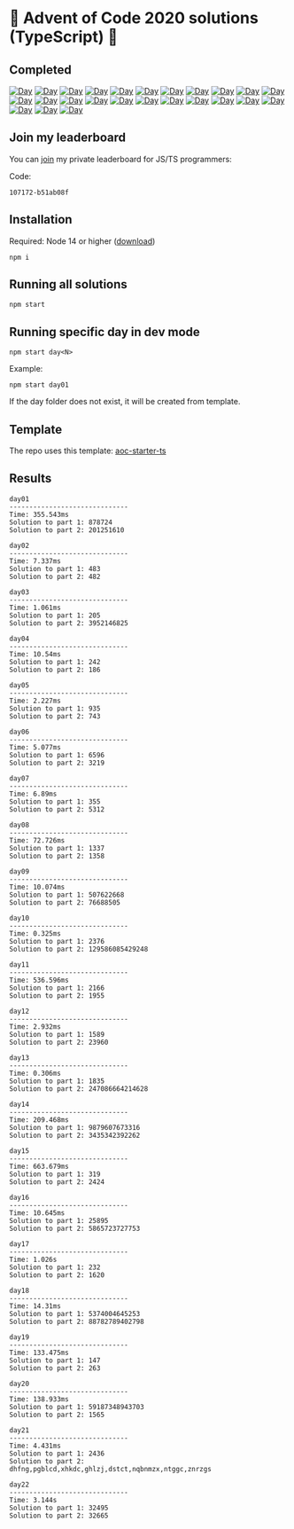 # 🎄 Advent of Code 2020 solutions (TypeScript) 🎄

## Completed

[![Day](https://badgen.net/badge/01/%E2%98%85%E2%98%85/blue)](src/day01)
[![Day](https://badgen.net/badge/02/%E2%98%85%E2%98%85/blue)](src/day02)
[![Day](https://badgen.net/badge/03/%E2%98%85%E2%98%85/blue)](src/day03)
[![Day](https://badgen.net/badge/04/%E2%98%85%E2%98%85/blue)](src/day04)
[![Day](https://badgen.net/badge/05/%E2%98%85%E2%98%85/blue)](src/day05)
[![Day](https://badgen.net/badge/06/%E2%98%85%E2%98%85/blue)](src/day06)
[![Day](https://badgen.net/badge/07/%E2%98%85%E2%98%85/blue)](src/day07)
[![Day](https://badgen.net/badge/08/%E2%98%85%E2%98%85/blue)](src/day08)
[![Day](https://badgen.net/badge/09/%E2%98%85%E2%98%85/blue)](src/day09)
[![Day](https://badgen.net/badge/10/%E2%98%85%E2%98%85/blue)](src/day10)
[![Day](https://badgen.net/badge/11/%E2%98%85%E2%98%85/blue)](src/day11)
[![Day](https://badgen.net/badge/12/%E2%98%85%E2%98%85/blue)](src/day12)
[![Day](https://badgen.net/badge/13/%E2%98%85%E2%98%85/blue)](src/day13)
[![Day](https://badgen.net/badge/14/%E2%98%85%E2%98%85/blue)](src/day14)
[![Day](https://badgen.net/badge/15/%E2%98%85%E2%98%85/blue)](src/day15)
[![Day](https://badgen.net/badge/16/%E2%98%85%E2%98%85/blue)](src/day16)
[![Day](https://badgen.net/badge/17/%E2%98%85%E2%98%85/blue)](src/day17)
[![Day](https://badgen.net/badge/18/%E2%98%85%E2%98%85/blue)](src/day18)
[![Day](https://badgen.net/badge/19/%E2%98%85%E2%98%85/blue)](src/day19)
[![Day](https://badgen.net/badge/20/%E2%98%85%E2%98%85/blue)](src/day20)
[![Day](https://badgen.net/badge/21/%E2%98%85%E2%98%85/blue)](src/day21)
[![Day](https://badgen.net/badge/22/%E2%98%85%E2%98%85/blue)](src/day22)
[![Day](https://badgen.net/badge/23/%E2%98%86%E2%98%86/gray)](src/day23)
[![Day](https://badgen.net/badge/24/%E2%98%86%E2%98%86/gray)](src/day24)
[![Day](https://badgen.net/badge/25/%E2%98%86%E2%98%86/gray)](src/day25)

## Join my leaderboard

You can [join](https://adventofcode.com/2020/leaderboard/private) my private leaderboard for JS/TS programmers:

Code:

```
107172-b51ab08f
```

## Installation

Required: Node 14 or higher ([download](https://nodejs.org/en/download/))

```
npm i
```

## Running all solutions

```
npm start
```

## Running specific day in dev mode

```
npm start day<N>
```

Example:

```
npm start day01
```

If the day folder does not exist, it will be created from template.

## Template

The repo uses this template: [aoc-starter-ts](https://github.com/caderek/aoc-starter-ts)

## Results

```
day01
------------------------------
Time: 355.543ms
Solution to part 1: 878724
Solution to part 2: 201251610

day02
------------------------------
Time: 7.337ms
Solution to part 1: 483
Solution to part 2: 482

day03
------------------------------
Time: 1.061ms
Solution to part 1: 205
Solution to part 2: 3952146825

day04
------------------------------
Time: 10.54ms
Solution to part 1: 242
Solution to part 2: 186

day05
------------------------------
Time: 2.227ms
Solution to part 1: 935
Solution to part 2: 743

day06
------------------------------
Time: 5.077ms
Solution to part 1: 6596
Solution to part 2: 3219

day07
------------------------------
Time: 6.89ms
Solution to part 1: 355
Solution to part 2: 5312

day08
------------------------------
Time: 72.726ms
Solution to part 1: 1337
Solution to part 2: 1358

day09
------------------------------
Time: 10.074ms
Solution to part 1: 507622668
Solution to part 2: 76688505

day10
------------------------------
Time: 0.325ms
Solution to part 1: 2376
Solution to part 2: 129586085429248

day11
------------------------------
Time: 536.596ms
Solution to part 1: 2166
Solution to part 2: 1955

day12
------------------------------
Time: 2.932ms
Solution to part 1: 1589
Solution to part 2: 23960

day13
------------------------------
Time: 0.306ms
Solution to part 1: 1835
Solution to part 2: 247086664214628

day14
------------------------------
Time: 209.468ms
Solution to part 1: 9879607673316
Solution to part 2: 3435342392262

day15
------------------------------
Time: 663.679ms
Solution to part 1: 319
Solution to part 2: 2424

day16
------------------------------
Time: 10.645ms
Solution to part 1: 25895
Solution to part 2: 5865723727753

day17
------------------------------
Time: 1.026s
Solution to part 1: 232
Solution to part 2: 1620

day18
------------------------------
Time: 14.31ms
Solution to part 1: 5374004645253
Solution to part 2: 88782789402798

day19
------------------------------
Time: 133.475ms
Solution to part 1: 147
Solution to part 2: 263

day20
------------------------------
Time: 138.933ms
Solution to part 1: 59187348943703
Solution to part 2: 1565

day21
------------------------------
Time: 4.431ms
Solution to part 1: 2436
Solution to part 2: dhfng,pgblcd,xhkdc,ghlzj,dstct,nqbnmzx,ntggc,znrzgs

day22
------------------------------
Time: 3.144s
Solution to part 1: 32495
Solution to part 2: 32665
```

